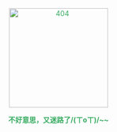 <div style="text-align: center;color: #36ab60">
<img width="200" height="200" src="https://img.upyun.zzming.cn/android/404.svg" alt="404"/>
<p><b>不好意思，又迷路了/(ㄒoㄒ)/~~</b>‍</p>
</div>